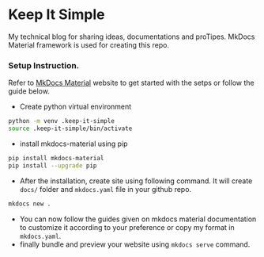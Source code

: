 # Keep It Simple

My technical blog for sharing ideas, documentations and proTipes. MkDocs Material framework is used for creating this repo.


### Setup Instruction.

Refer to [MkDocs Material](https://squidfunk.github.io/mkdocs-material/getting-started/) website to get started with the setps or follow the guide below. 

- Create python virtual environment
```sh
python -m venv .keep-it-simple
source .keep-it-simple/bin/activate
```

- install mkdocs-material using pip
```sh
pip install mkdocs-material
pip install --upgrade pip
```

- After the installation, create site using following command. It will create `docs/` folder and `mkdocs.yaml` file in your github repo. 

```sh
mkdocs new .
```

- You can now follow the guides given on mkdocs material documentation to customize it according to your preference or copy my format in `mkdocs.yaml`. 
- finally bundle and preview your website using `mkdocs serve` command.


<!--
    Reference to Similar Blogs.

    - https://github.com/Andre601/blog
    - https://github.com/4kelly/material-mkdocs-blog
    - https://github.com/timvink/personal-site
    - https://github.com/james-willett/jameswillett.dev/tree/main

 -->